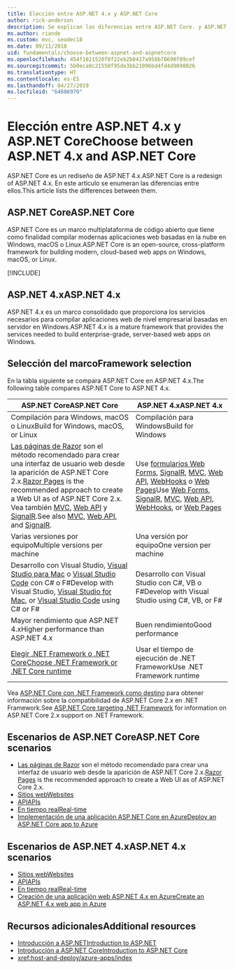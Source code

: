 ```yaml
---
title: Elección entre ASP.NET 4.x y ASP.NET Core
author: rick-anderson
description: Se explican las diferencias entre ASP.NET Core. y ASP.NET 4.x, y cómo elegir entre ellos.
ms.author: riande
ms.custom: mvc, seodec18
ms.date: 09/11/2018
uid: fundamentals/choose-between-aspnet-and-aspnetcore
ms.openlocfilehash: 454f1021520f8f22eb2b0417a958b78690f89cef
ms.sourcegitcommit: 5b0eca8c21550f95de3bb21096bd4fd4d9098026
ms.translationtype: HT
ms.contentlocale: es-ES
ms.lasthandoff: 04/27/2019
ms.locfileid: "64886970"
---
```

# <a name="choose-between-aspnet-4x-and-aspnet-core"></a><span data-ttu-id="9a005-103">Elección entre ASP.NET 4.x y ASP.NET Core</span><span class="sxs-lookup"><span data-stu-id="9a005-103">Choose between ASP.NET 4.x and ASP.NET Core</span></span>

<span data-ttu-id="9a005-104">ASP.NET Core es un rediseño de ASP.NET 4.x.</span><span class="sxs-lookup"><span data-stu-id="9a005-104">ASP.NET Core is a redesign of ASP.NET 4.x.</span></span> <span data-ttu-id="9a005-105">En este artículo se enumeran las diferencias entre ellos.</span><span class="sxs-lookup"><span data-stu-id="9a005-105">This article lists the differences between them.</span></span>

## <a name="aspnet-core"></a><span data-ttu-id="9a005-106">ASP.NET Core</span><span class="sxs-lookup"><span data-stu-id="9a005-106">ASP.NET Core</span></span>

<span data-ttu-id="9a005-107">ASP.NET Core es un marco multiplataforma de código abierto que tiene como finalidad compilar modernas aplicaciones web basadas en la nube en Windows, macOS o Linux.</span><span class="sxs-lookup"><span data-stu-id="9a005-107">ASP.NET Core is an open-source, cross-platform framework for building modern, cloud-based web apps on Windows, macOS, or Linux.</span></span>

[!INCLUDE[](~/includes/benefits.md)]

## <a name="aspnet-4x"></a><span data-ttu-id="9a005-108">ASP.NET 4.x</span><span class="sxs-lookup"><span data-stu-id="9a005-108">ASP.NET 4.x</span></span>

<span data-ttu-id="9a005-109">ASP.NET 4.x es un marco consolidado que proporciona los servicios necesarios para compilar aplicaciones web de nivel empresarial basadas en servidor en Windows.</span><span class="sxs-lookup"><span data-stu-id="9a005-109">ASP.NET 4.x is a mature framework that provides the services needed to build enterprise-grade, server-based web apps on Windows.</span></span>

## <a name="framework-selection"></a><span data-ttu-id="9a005-110">Selección del marco</span><span class="sxs-lookup"><span data-stu-id="9a005-110">Framework selection</span></span>

<span data-ttu-id="9a005-111">En la tabla siguiente se compara ASP.NET Core en ASP.NET 4.x.</span><span class="sxs-lookup"><span data-stu-id="9a005-111">The following table compares ASP.NET Core to ASP.NET 4.x.</span></span>

| <span data-ttu-id="9a005-112">ASP.NET Core</span><span class="sxs-lookup"><span data-stu-id="9a005-112">ASP.NET Core</span></span> | <span data-ttu-id="9a005-113">ASP.NET 4.x</span><span class="sxs-lookup"><span data-stu-id="9a005-113">ASP.NET 4.x</span></span> |
|---|---|
|<span data-ttu-id="9a005-114">Compilación para Windows, macOS o Linux</span><span class="sxs-lookup"><span data-stu-id="9a005-114">Build for Windows, macOS, or Linux</span></span>|<span data-ttu-id="9a005-115">Compilación para Windows</span><span class="sxs-lookup"><span data-stu-id="9a005-115">Build for Windows</span></span>|
|<span data-ttu-id="9a005-116">[Las páginas de Razor](xref:razor-pages/index) son el método recomendado para crear una interfaz de usuario web desde la aparición de ASP.NET Core 2.x.</span><span class="sxs-lookup"><span data-stu-id="9a005-116">[Razor Pages](xref:razor-pages/index) is the recommended approach to create a Web UI as of ASP.NET Core 2.x.</span></span> <span data-ttu-id="9a005-117">Vea también [MVC](xref:mvc/overview), [Web API](xref:tutorials/first-web-api) y [SignalR](xref:signalr/introduction).</span><span class="sxs-lookup"><span data-stu-id="9a005-117">See also [MVC](xref:mvc/overview), [Web API](xref:tutorials/first-web-api), and [SignalR](xref:signalr/introduction).</span></span>|<span data-ttu-id="9a005-118">Use [formularios Web Forms](/aspnet/web-forms), [SignalR](/aspnet/signalr), [MVC](/aspnet/mvc), [Web API](/aspnet/web-api/), [WebHooks](/aspnet/webhooks/) o [Web Pages](/aspnet/web-pages)</span><span class="sxs-lookup"><span data-stu-id="9a005-118">Use [Web Forms](/aspnet/web-forms), [SignalR](/aspnet/signalr), [MVC](/aspnet/mvc), [Web API](/aspnet/web-api/), [WebHooks](/aspnet/webhooks/), or [Web Pages](/aspnet/web-pages)</span></span>|
|<span data-ttu-id="9a005-119">Varias versiones por equipo</span><span class="sxs-lookup"><span data-stu-id="9a005-119">Multiple versions per machine</span></span>|<span data-ttu-id="9a005-120">Una versión por equipo</span><span class="sxs-lookup"><span data-stu-id="9a005-120">One version per machine</span></span>|
|<span data-ttu-id="9a005-121">Desarrollo con Visual Studio, [Visual Studio para Mac](https://visualstudio.microsoft.com/vs/mac/) o [Visual Studio Code](https://code.visualstudio.com/) con C# o F#</span><span class="sxs-lookup"><span data-stu-id="9a005-121">Develop with Visual Studio, [Visual Studio for Mac](https://visualstudio.microsoft.com/vs/mac/), or [Visual Studio Code](https://code.visualstudio.com/) using C# or F#</span></span>|<span data-ttu-id="9a005-122">Desarrollo con Visual Studio con C#, VB o F#</span><span class="sxs-lookup"><span data-stu-id="9a005-122">Develop with Visual Studio using C#, VB, or F#</span></span>|
|<span data-ttu-id="9a005-123">Mayor rendimiento que ASP.NET 4.x</span><span class="sxs-lookup"><span data-stu-id="9a005-123">Higher performance than ASP.NET 4.x</span></span>|<span data-ttu-id="9a005-124">Buen rendimiento</span><span class="sxs-lookup"><span data-stu-id="9a005-124">Good performance</span></span>|
|[<span data-ttu-id="9a005-125">Elegir .NET Framework o .NET Core</span><span class="sxs-lookup"><span data-stu-id="9a005-125">Choose .NET Framework or .NET Core runtime</span></span>](/dotnet/standard/choosing-core-framework-server)|<span data-ttu-id="9a005-126">Usar el tiempo de ejecución de .NET Framework</span><span class="sxs-lookup"><span data-stu-id="9a005-126">Use .NET Framework runtime</span></span>|

<span data-ttu-id="9a005-127">Vea [ASP.NET Core con .NET Framework como destino](xref:index#target-framework) para obtener información sobre la compatibilidad de ASP.NET Core 2.x en .NET Framework.</span><span class="sxs-lookup"><span data-stu-id="9a005-127">See [ASP.NET Core targeting .NET Framework](xref:index#target-framework) for information on ASP.NET Core 2.x support on .NET Framework.</span></span>

## <a name="aspnet-core-scenarios"></a><span data-ttu-id="9a005-128">Escenarios de ASP.NET Core</span><span class="sxs-lookup"><span data-stu-id="9a005-128">ASP.NET Core scenarios</span></span>

* <span data-ttu-id="9a005-129">[Las páginas de Razor](xref:razor-pages/index) son el método recomendado para crear una interfaz de usuario web desde la aparición de ASP.NET Core 2.x.</span><span class="sxs-lookup"><span data-stu-id="9a005-129">[Razor Pages](xref:razor-pages/index) is the recommended approach to create a Web UI as of ASP.NET Core 2.x.</span></span>
* [<span data-ttu-id="9a005-130">Sitios web</span><span class="sxs-lookup"><span data-stu-id="9a005-130">Websites</span></span>](xref:tutorials/first-mvc-app/index)
* [<span data-ttu-id="9a005-131">API</span><span class="sxs-lookup"><span data-stu-id="9a005-131">APIs</span></span>](xref:tutorials/first-web-api)
* [<span data-ttu-id="9a005-132">En tiempo real</span><span class="sxs-lookup"><span data-stu-id="9a005-132">Real-time</span></span>](xref:signalr/index)
* [<span data-ttu-id="9a005-133">Implementación de una aplicación ASP.NET Core en Azure</span><span class="sxs-lookup"><span data-stu-id="9a005-133">Deploy an ASP.NET Core app to Azure</span></span>](/azure/app-service/app-service-web-get-started-dotnet)

## <a name="aspnet-4x-scenarios"></a><span data-ttu-id="9a005-134">Escenarios de ASP.NET 4.x</span><span class="sxs-lookup"><span data-stu-id="9a005-134">ASP.NET 4.x scenarios</span></span>

* [<span data-ttu-id="9a005-135">Sitios web</span><span class="sxs-lookup"><span data-stu-id="9a005-135">Websites</span></span>](/aspnet/mvc)
* [<span data-ttu-id="9a005-136">API</span><span class="sxs-lookup"><span data-stu-id="9a005-136">APIs</span></span>](/aspnet/web-api)
* [<span data-ttu-id="9a005-137">En tiempo real</span><span class="sxs-lookup"><span data-stu-id="9a005-137">Real-time</span></span>](/aspnet/signalr)
* [<span data-ttu-id="9a005-138">Creación de una aplicación web ASP.NET 4.x en Azure</span><span class="sxs-lookup"><span data-stu-id="9a005-138">Create an ASP.NET 4.x web app in Azure</span></span>](/azure/app-service/app-service-web-get-started-dotnet-framework)

## <a name="additional-resources"></a><span data-ttu-id="9a005-139">Recursos adicionales</span><span class="sxs-lookup"><span data-stu-id="9a005-139">Additional resources</span></span>

* [<span data-ttu-id="9a005-140">Introducción a ASP.NET</span><span class="sxs-lookup"><span data-stu-id="9a005-140">Introduction to ASP.NET</span></span>](/aspnet/overview)
* [<span data-ttu-id="9a005-141">Introducción a ASP.NET Core</span><span class="sxs-lookup"><span data-stu-id="9a005-141">Introduction to ASP.NET Core</span></span>](xref:index)
* <xref:host-and-deploy/azure-apps/index>
